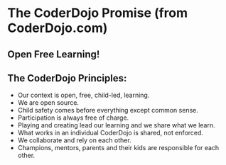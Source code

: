 # The CoderDojo Promise (from CoderDojo.com)

## Open Free Learning!

## The CoderDojo Principles:

* Our context is open, free, child-led, learning.
* We are open source.
* Child safety comes before everything except common sense.
* Participation is always free of charge.
* Playing and creating lead our learning and we share what we learn.
* What works in an individual CoderDojo is shared, not enforced.
* We collaborate and rely on each other.
* Champions, mentors, parents and their kids are responsible for each other.
